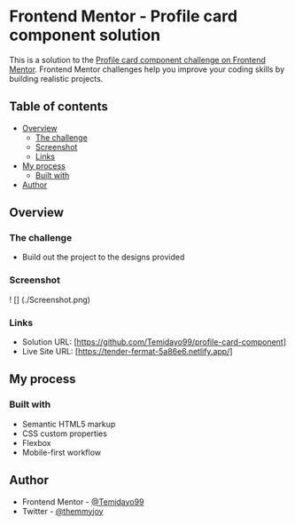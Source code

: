 ﻿# Frontend Mentor - Profile card component solution

This is a solution to the [Profile card component challenge on Frontend Mentor](https://www.frontendmentor.io/challenges/profile-card-component-cfArpWshJ). Frontend Mentor challenges help you improve your coding skills by building realistic projects. 

## Table of contents

- [Overview](#overview)
  - [The challenge](#the-challenge)
  - [Screenshot](#screenshot)
  - [Links](#links)
- [My process](#my-process)
  - [Built with](#built-with)
- [Author](#author)

## Overview

### The challenge

- Build out the project to the designs provided

### Screenshot

! [] (./Screenshot.png)

### Links

- Solution URL: [https://github.com/Temidayo99/profile-card-component]
- Live Site URL: [https://tender-fermat-5a86e6.netlify.app/]

## My process

### Built with

- Semantic HTML5 markup
- CSS custom properties
- Flexbox
- Mobile-first workflow

## Author

- Frontend Mentor - [@Temidayo99](https://www.frontendmentor.io/profile/Temidayo99)
- Twitter - [@themmyjoy](https://www.twitter.com/themmyjoy)
